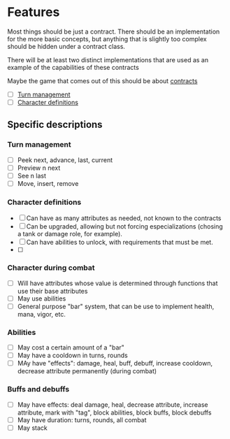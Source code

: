 # Features

Most things should be just a contract. There should be an implementation for the more basic concepts, but anything that is slightly too complex should be hidden under a contract class.

There will be at least two distinct implementations that are used as an example of the capabilities of these contracts

Maybe the game that comes out of this should be about [contracts](https://en.wikipedia.org/wiki/Sancus)

- [ ] [Turn management](#turn-management) 
- [ ] [Character definitions](#character-definitions])

## Specific descriptions

### Turn management

- [ ] Peek next, advance, last, current
- [ ] Preview n next
- [ ] See n last
- [ ] Move, insert, remove

### Character definitions

- [ ] Can have as many attributes as needed, not known to the contracts
- [ ] Can be upgraded, allowing but not forcing especializations (chosing a tank or damage role, for example).
- [ ] Can have abilities to unlock, with requirements that must be met.
- [ ] 

### Character during combat

- [ ] Will have attributes whose value is determined through functions that use their base attributes
- [ ] May use abilities
- [ ] General purpose "bar" system, that can be use to implement health, mana, vigor, etc.

### Abilities
- [ ] May cost a certain amount of a "bar"
- [ ] May have a cooldown in turns, rounds
- [ ] MAy have "effects": damage, heal, buff, debuff, increase cooldown, decrease attribute permanently (during combat)

### Buffs and debuffs
- [ ] May have effects: deal damage, heal, decrease attribute, increase attribute, mark with "tag", block abilities, block buffs, block debuffs
- [ ] May have duration: turns, rounds, all combat
- [ ] May stack
